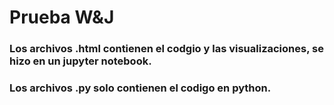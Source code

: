 # Prueba W&J

### Los archivos .html contienen el codgio y las visualizaciones, se hizo en un jupyter notebook.

### Los archivos .py solo contienen el codigo en python.
